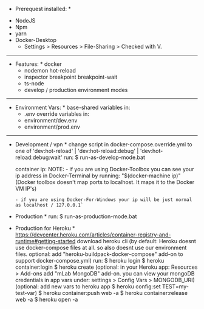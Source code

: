 * Prerequest installed: *
- NodeJS
- Npm
- yarn
- Docker-Desktop
  - Settings > Resources > File-Sharing > Checked with V.

----------------------------------------------

* Features: *
docker
  - nodemon
      hot-reload
  - inspector
      breakpoint
      breakpoint-wait
  - ts-node
  - develop / production environment modes
  
----------------------------------------------

* Environment Vars: *
  base-shared variables in:
    - .env
  override variables in:
    - environment/dev.env
    - environment/prod.env

----------------------------------------------

* Development / vpn *
  change script in docker-compose.override.yml to one of 'dev:hot-reload' | 'dev:hot-reload:debug' | 'dev:hot-reload:debug:wait'
  run:
    $ run-as-develop-mode.bat
    
  container ip:
    NOTE: 
      - if you are using Docker-Toolbox you can see your ip address in Docker-Terminal by running: "$(docker-machine ip)"
        (Docker toolbox doesn't map ports to localhost. It maps it to the Docker VM IP's)
  
      - if you are using Docker-For-Windows your ip will be just normal as localhost / 127.0.0.1`


* Production *
  run: 
    $ run-as-production-mode.bat


* Production for Heroku *
  https://devcenter.heroku.com/articles/container-registry-and-runtime#getting-started
  download heroku cli
  (by default: Heroku doesnt use docker-compose files at all. 
   so also doesnt use our environment files.
   optional: add "heroku-buildpack-docker-compose" add-on to support docker-compose.yml)
  run:
    $ heroku login
    $ heroku container:login
    $ heroku create <your-heroku-app-name>
      (optional: 
        in your Heroku app:
          Resources > Add-ons
        add "mLab MongoDB" add-on.
        you can view your mongoDB credentials in app vars under:
          settings > Config Vars > MONGODB_URI)
      (optional: 
        add new vars to heroku app
          $ heroku config:set TEST=my-test-var)
    $ heroku container:push web -a <your-heroku-app-name>
    $ heroku container:release web -a <your-heroku-app-name>
    $ heroku open -a <your-heroku-app-name>
